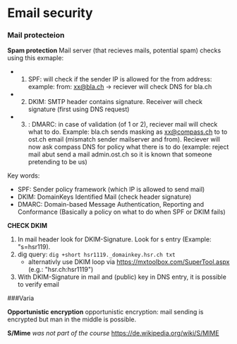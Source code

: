 # Email security


### Mail protecteion

**Spam protection**
Mail server (that recieves mails, potential spam) checks using this exmaple: 
- 1. SPF: will check if the sender IP is allowed for the from address: example: from: xx@bla.ch -> reciever will check DNS for bla.ch 
- 2. DKIM: SMTP header contains signature. Receiver will check signature (first using DNS request)
- 3. : DMARC: in case of validation (of 1 or 2), reciever mail will check what to do. Example: 
bla.ch sends masking as xx@compass.ch to to ost.ch email (mismatch sender mailserver and from). Reciever will now ask compass DNS for policy what there is to do (example: reject mail abut send a mail admin.ost.ch so it is known that someone pretending to be us)

Key words: 
- SPF: Sender policy framework (which IP is allowed to send mail)
- DKIM: DomainKeys Identified Mail (check header signature)
- DMARC: Domain-based Message Authentication, Reporting and Conformance   (Basically a policy on what to do when SPF or DKIM fails)


**CHECK DKIM**
1. In mail header look for DKIM-Signature. Look for s entry (Example: "s=hsr119). 
2. dig query: `dig +short hsr1119._domainkey.hsr.ch txt`
    - alternativly use DKIM loop via https://mxtoolbox.com/SuperTool.aspx (e.g.: "hsr.ch:hsr1119")
3. With DKIM-Signature in mail and (public) key in DNS entry, it is possible to verify email 



###Varia

**Opportunistic encryption**
opportunistic encryption:  mail sending is encrypted but man in the middle is possible.



**S/Mime**
*was not part of the course*
https://de.wikipedia.org/wiki/S/MIME


